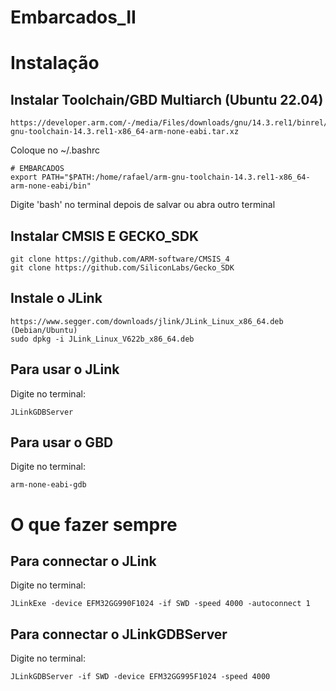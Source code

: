 # Embarcados_II

# Instalação

## Instalar Toolchain/GBD Multiarch (Ubuntu 22.04)
```
https://developer.arm.com/-/media/Files/downloads/gnu/14.3.rel1/binrel/arm-gnu-toolchain-14.3.rel1-x86_64-arm-none-eabi.tar.xz
```
Coloque no ~/.bashrc
```
# EMBARCADOS
export PATH="$PATH:/home/rafael/arm-gnu-toolchain-14.3.rel1-x86_64-arm-none-eabi/bin"
```
Digite 'bash' no terminal depois de salvar ou abra outro terminal

## Instalar CMSIS E GECKO_SDK

```
git clone https://github.com/ARM-software/CMSIS_4
git clone https://github.com/SiliconLabs/Gecko_SDK
```

## Instale o JLink

```
https://www.segger.com/downloads/jlink/JLink_Linux_x86_64.deb (Debian/Ubuntu)
sudo dpkg -i JLink_Linux_V622b_x86_64.deb
```


## Para usar o JLink
Digite no terminal:
```
JLinkGDBServer 
```

## Para usar o GBD
Digite no terminal:
```
arm-none-eabi-gdb
```

# O que fazer sempre

## Para connectar o JLink
Digite no terminal:
```
JLinkExe -device EFM32GG990F1024 -if SWD -speed 4000 -autoconnect 1
```

## Para connectar o JLinkGDBServer
Digite no terminal:
```
JLinkGDBServer -if SWD -device EFM32GG995F1024 -speed 4000
```